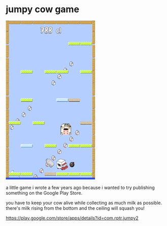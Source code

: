 # jumpy cow game

![Alt text](jumpy2.png)

a little game i wrote a few years ago because i wanted to try publishing something on the Google Play Store.

you have to keep your cow alive while collecting as much milk as possible. there's milk rising from the bottom and the ceiling will squash you!

https://play.google.com/store/apps/details?id=com.rptr.jumpy2
